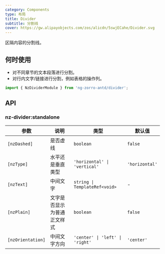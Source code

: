 ```yaml
---
category: Components
type: 布局
title: Divider
subtitle: 分割线
cover: https://gw.alipayobjects.com/zos/alicdn/5swjECahe/Divider.svg
---
```


区隔内容的分割线。

## 何时使用

- 对不同章节的文本段落进行分割。
- 对行内文字/链接进行分割，例如表格的操作列。

```ts
import { NzDividerModule } from 'ng-zorro-antd/divider';
```

## API

### nz-divider:standalone

| 参数              | 说明                       | 类型                            | 默认值         |
| ----------------- | -------------------------- | ------------------------------- | -------------- |
| `[nzDashed]`      | 是否虚线                   | `boolean`                       | `false`        |
| `[nzType]`        | 水平还是垂直类型           | `'horizontal' \| 'vertical'`    | `'horizontal'` |
| `[nzText]`        | 中间文字                   | `string \| TemplateRef<void>`   | -              |
| `[nzPlain]`       | 文字是否显示为普通正文样式 | `boolean`                       | `false`        |
| `[nzOrientation]` | 中间文字方向               | `'center' \| 'left' \| 'right'` | `'center'`     |
